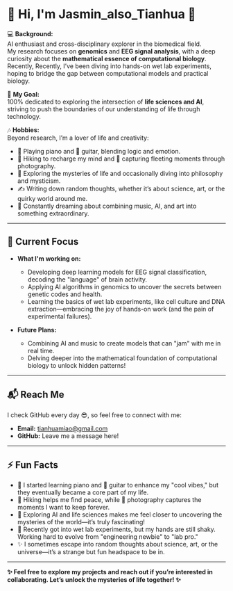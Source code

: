 # 👋 Hi, I'm Jasmin_also_Tianhua 🌟  

💻 **Background:**  
AI enthusiast and cross-disciplinary explorer in the biomedical field.  
My research focuses on **genomics** and **EEG signal analysis**, with a deep curiosity about the **mathematical essence of computational biology**. Recently, Recently, I’ve been diving into hands-on wet lab experiments, hoping to bridge the gap between computational models and practical biology. 

🎯 **My Goal:**  
100% dedicated to exploring the intersection of **life sciences and AI**, striving to push the boundaries of our understanding of life through technology.  

🎶 **Hobbies:**  
Beyond research, I’m a lover of life and creativity:  
- 🎹 Playing piano and 🎸 guitar, blending logic and emotion.  
- 🥾 Hiking to recharge my mind and 📸 capturing fleeting moments through photography.  
- 🧬 Exploring the mysteries of life and occasionally diving into philosophy and mysticism.  
- ✍️ Writing down random thoughts, whether it’s about science, art, or the quirky world around me.  
- 🌌 Constantly dreaming about combining music, AI, and art into something extraordinary.  

---

## 🚀 Current Focus  
- **What I'm working on:**  
  - Developing deep learning models for EEG signal classification, decoding the "language" of brain activity.  
  - Applying AI algorithms in genomics to uncover the secrets between genetic codes and health.  
  - Learning the basics of wet lab experiments, like cell culture and DNA extraction—embracing the joy of hands-on work (and the pain of experimental failures).  

- **Future Plans:**  
  - Combining AI and music to create models that can "jam" with me in real time.  
  - Delving deeper into the mathematical foundation of computational biology to unlock hidden patterns!  

---

## 📬 Reach Me  
I check GitHub every day 😎, so feel free to connect with me:  
- **Email:** [tianhuamiao@gmail.com](mailto:tianhuamiao@gmail.com)  
- **GitHub:** Leave me a message here!  

---

## ⚡ Fun Facts  
- 🎹 I started learning piano and 🎸 guitar to enhance my "cool vibes," but they eventually became a core part of my life.  
- 🥾 Hiking helps me find peace, while 📸 photography captures the moments I want to keep forever.  
- 🧬 Exploring AI and life sciences makes me feel closer to uncovering the mysteries of the world—it’s truly fascinating!  
- 🥼 Recently got into wet lab experiments, but my hands are still shaky. Working hard to evolve from "engineering newbie" to "lab pro."  
- ✨ I sometimes escape into random thoughts about science, art, or the universe—it’s a strange but fun headspace to be in.  

---

**✨ Feel free to explore my projects and reach out if you’re interested in collaborating. Let’s unlock the mysteries of life together! ✨**

